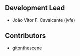 ## Development Lead

* João Vitor F. Cavalcante (jvfe)

## Contributors

* [gitonthescene](https://github.com/gitonthescene)
